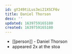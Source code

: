 ```yaml
---
id: gY249tiLus3ei21XSCF6v
title: Daniel Thorson
desc: ''
updated: 1639759165180
created: 1639759165180
---
```



- [[person]] - Daniel Thorson
- appeared 2x at the stoa
